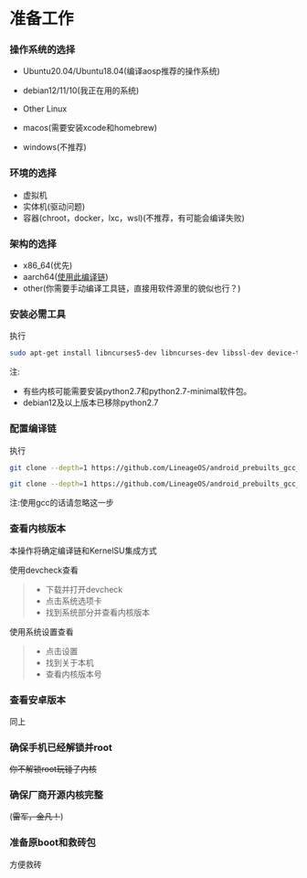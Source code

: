 # 准备工作
### 操作系统的选择
- Ubuntu20.04/Ubuntu18.04(编译aosp推荐的操作系统)

- debian12/11/10(我正在用的系统)

- Other Linux

- macos(需要安装xcode和homebrew)

- windows(不推荐)
### 环境的选择
- 虚拟机
- 实体机(驱动问题)
- 容器(chroot，docker，lxc，wsl)(不推荐，有可能会编译失败)


### 架构的选择
- x86_64(优先)
- aarch64([使用此编译链](https://www.coolapk.com/feed/44599598?shareKey=Y2UyZWVmMGI0OGYwNjQ2ZjJlY2U~&shareFrom=com.coolapk.market_13.1.3))
- other(你需要手动编译工具链，直接用软件源里的貌似也行？)
### 安装必需工具
执行
```bash
sudo apt-get install libncurses5-dev libncurses-dev libssl-dev device-tree-compiler bc cpio lib32ncurses5-dev lib32z1 build-essential binutils bc bison build-essential ccache curl flex g++-multilib gcc-multilib git gnupg gperf imagemagick lib32ncurses5-dev lib32readline-dev lib32z1-dev liblz4-tool libncurses5 libncurses5-dev libsdl1.2-dev libssl-dev libxml2 libxml2-utils lzop pngcrush rsync schedtool squashfs-tools xsltproc zip zlib1g-dev git
```
注:
- 有些内核可能需要安装python2.7和python2.7-minimal软件包。
- debian12及以上版本已移除python2.7

### 配置编译链

执行
```bash
git clone --depth=1 https://github.com/LineageOS/android_prebuilts_gcc_linux-x86_aarch64_aarch64-linux-android-4.9 aarch64-linux-android-4.9

git clone --depth=1 https://github.com/LineageOS/android_prebuilts_gcc_linux-x86_arm_arm-linux-androideabi-4.9 arm-linux-androideabi-4.9
```   

注:使用gcc的话请忽略这一步
### 查看内核版本
本操作将确定编译链和KernelSU集成方式

使用devcheck查看
> - 下载并打开devcheck
> - 点击系统选项卡
> - 找到系统部分并查看内核版本

 使用系统设置查看
> - 点击设置
> - 找到关于本机
> - 查看内核版本号

### 查看安卓版本
同上

### 确保手机已经解锁并root
~~你不解锁root玩锤子内核~~

### 确保厂商开源内核完整
(~~雷军，金凡！~~)

### 准备原boot和救砖包
方便救砖
